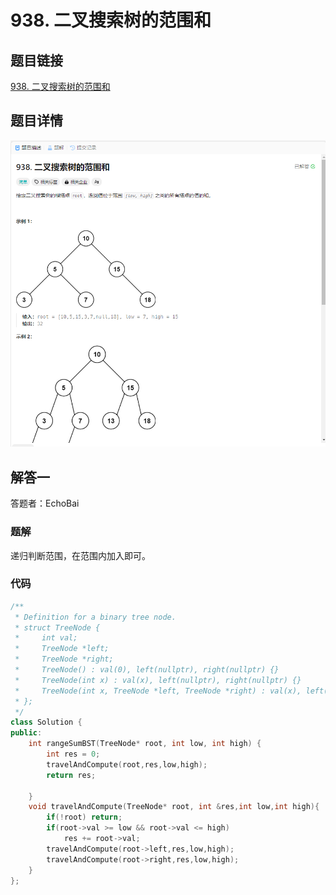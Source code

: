 # 938. 二叉搜索树的范围和
## 题目链接  
[938. 二叉搜索树的范围和](https://leetcode.cn/problems/range-sum-of-bst/description/)
## 题目详情
![题目图片](Img/938.png)

## 解答一
答题者：EchoBai

### 题解
递归判断范围，在范围内加入即可。

### 代码
``` cpp
/**
 * Definition for a binary tree node.
 * struct TreeNode {
 *     int val;
 *     TreeNode *left;
 *     TreeNode *right;
 *     TreeNode() : val(0), left(nullptr), right(nullptr) {}
 *     TreeNode(int x) : val(x), left(nullptr), right(nullptr) {}
 *     TreeNode(int x, TreeNode *left, TreeNode *right) : val(x), left(left), right(right) {}
 * };
 */
class Solution {
public:
    int rangeSumBST(TreeNode* root, int low, int high) {
        int res = 0;
        travelAndCompute(root,res,low,high);
        return res;

    }
    void travelAndCompute(TreeNode* root, int &res,int low,int high){
        if(!root) return;
        if(root->val >= low && root->val <= high)
            res += root->val;
        travelAndCompute(root->left,res,low,high);
        travelAndCompute(root->right,res,low,high);
    }
};
```


